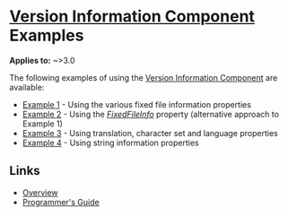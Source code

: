 # [Version Information Component](../index.md) Examples

**Applies to:** ~>3.0

The following examples of using the [Version Information Component](../index.md) are available:

* [Example 1](./Examples/Example1.md) - Using the various fixed file information properties
* [Example 2](./Examples/Example2.md) - Using the _[FixedFileInfo](./API/TPJVersionInfo-FixedFileInfo.md)_ property (alternative approach to Example 1)
* [Example 3](./Examples/Example3.md) - Using translation, character set and language properties
* [Example 4](./Examples/Example4.md) - Using string information properties

## Links

* [Overview](./Overview.md)
* [Programmer's Guide](./API.md)
